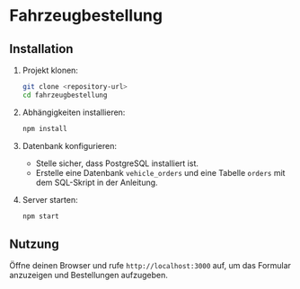 # Fahrzeugbestellung

## Installation

1. Projekt klonen:
    ```bash
    git clone <repository-url>
    cd fahrzeugbestellung
    ```

2. Abhängigkeiten installieren:
    ```bash
    npm install
    ```

3. Datenbank konfigurieren:
    - Stelle sicher, dass PostgreSQL installiert ist.
    - Erstelle eine Datenbank `vehicle_orders` und eine Tabelle `orders` mit dem SQL-Skript in der Anleitung.

4. Server starten:
    ```bash
    npm start
    ```

## Nutzung

Öffne deinen Browser und rufe `http://localhost:3000` auf, um das Formular anzuzeigen und Bestellungen aufzugeben.
